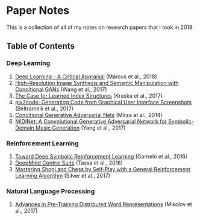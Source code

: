 # Paper Notes

This is a collection of all of my notes on research papers that I took in 2018.

## Table of Contents

### Deep Learning

1. [Deep Learning - A Critical Appraisal](https://github.com/stevenschmatz/paper-notes/blob/master/Deep%20Learning/Deep%20Learning%20-%20A%20Critical%20Appraisal%20(Marcus%2C%202018).pdf) (Marcus et al., 2018)
2. [High-Resolution Image Synthesis and Semantic Manipulation with Conditional GANs](https://github.com/stevenschmatz/paper-notes/blob/master/Deep%20Learning/High-Resolution%20Image%20Synthesis%20and%20Semantic%20Manipulation%20with%20Conditional%20GANs%20(Wang%2C%202017).pdf) (Wang et al., 2017)
3. [The Case for Learned Index Structures](https://github.com/stevenschmatz/paper-notes/blob/master/Deep%20Learning/The%20Case%20for%20Learned%20Index%20Structures%20(Kraska%2C%202017).pdf) (Kraska et al., 2017)
4. [pix2code: Generating Code from Graphical User Interface Screenshots](https://github.com/stevenschmatz/paper-notes/blob/master/Deep%20Learning/pix2code:%20Generating%20Code%20from%20a%20Graphical%20User%20Interface%20Screenshot%20(Beltramelli%2C%202017)_LT-2.pdf) (Beltramelli et al., 2017)
5. [Conditional Generative Adversarial Nets](https://github.com/stevenschmatz/paper-notes/blob/master/Deep%20Learning/Conditional%20Generative%20Adversarial%20Nets%20(Mirza%2C%202014).pdf) (Mirza et al., 2014)
6. [MIDINet: A Convolutional Generative Adversarial Network for Symbolic-Domain Music Generation](https://github.com/stevenschmatz/paper-notes/blob/master/Deep%20Learning/MIDINet:%20A%20Convolutional%20Generative%20Adversarial%20Network%20for%20Symbolic-Domain%20Music%20Generation%20(Yang%2C%202017).pdf) (Yang et al., 2017)

### Reinforcement Learning

1. [Toward Deep Symbolic Reinforcement Learning](https://github.com/stevenschmatz/paper-notes/blob/master/Reinforcement%20Learning/Towards%20Deep%20Symbolic%20Reinforcement%20Learning%20(Garnelo%2C%202016).pdf) (Garnelo et al., 2016)
2. [DeepMind Control Suite](https://github.com/stevenschmatz/paper-notes/blob/master/Reinforcement%20Learning/DeepMind%20Control%20Suite%20(Tasha%2C%202018).pdf) (Tassa et al., 2018)
3. [Mastering Shogi and Chess by Self-Play with a General Reinforcement Learning Algorithm](https://github.com/stevenschmatz/paper-notes/blob/master/Reinforcement%20Learning/Mastering%20Shogi%20and%20Chess%20by%20Self-Play%20with%20a%20General%20Reinforcement%20Learning%20Algorithm%20(Silver%2C%202017).pdf) (Silver et al., 2017)

### Natural Language Processing

1. [Advances in Pre-Training Distributed Word Representations](https://github.com/stevenschmatz/paper-notes/blob/master/Natural%20Language%20Processing/Advances%20in%20Pre-Training%20Distributed%20Word%20Representations%20(Mikolov%2C%202017)_LT.pdf) (Mikolov et al., 2017)
